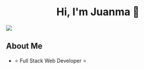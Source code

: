 <div align="center">
<h1 align="center">Hi, I'm Juanma 👋</h1>
</div>
<img src="[https://imgur.com/gallery/FXru6](https://freeimage.host/i/JVTiyRS)">


## About Me

- ⭐ Full Stack Web Developer ⭐ 

<br>

